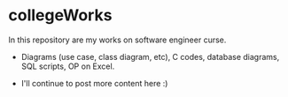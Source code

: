# collegeWorks

In this repository are my works on software engineer curse.

- Diagrams (use case, class diagram, etc), C codes, database diagrams, SQL scripts, OP on Excel.

- I'll continue to post more content here :)
